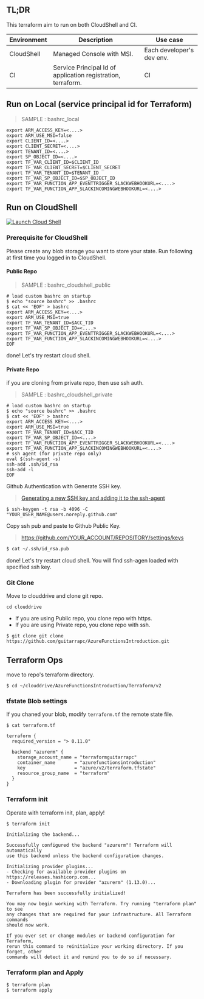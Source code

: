 ## TL;DR

This terraform aim to run on both CloudShell and CI.

Environment | Description | Use case
---- | ---- | ----
CloudShell | Managed Console with MSI. | Each developer's dev env.
CI | Service Principal Id of application registration, terraform. | CI

## Run on Local (service principal id for Terraform)

> SAMPLE : bashrc_local

```bashrc
export ARM_ACCESS_KEY=<....>
export ARM_USE_MSI=false
export CLIENT_ID=<....>
export CLIENT_SECRET=<....>
export TENANT_ID=<....>
export SP_OBJECT_ID=<....>
export TF_VAR_CLIENT_ID=$CLIENT_ID
export TF_VAR_CLIENT_SECRET=$CLIENT_SECRET
export TF_VAR_TENANT_ID=$TENANT_ID
export TF_VAR_SP_OBJECT_ID=$SP_OBJECT_ID
export TF_VAR_FUNCTION_APP_EVENTTRIGGER_SLACKWEBHOOKURL=<....>
export TF_VAR_FUNCTION_APP_SLACKINCOMINGWEBHOOKURL=<....>
```

## Run on CloudShell


[![Launch Cloud Shell](https://shell.azure.com/images/launchcloudshell.png "Launch Cloud Shell")](https://shell.azure.com)

### Prerequisite for CloudShell

Please create any blob storage you want to store your state.
Run following at first time you logged in to CloudShell.

#### Public Repo

> SAMPLE : bashrc_cloudshell_public

```bashrc
# load custom bashrc on startup
$ echo "source bashrc" >> .bashrc
$ cat << 'EOF' > bashrc
export ARM_ACCESS_KEY=<....>
export ARM_USE_MSI=true
export TF_VAR_TENANT_ID=$ACC_TID
export TF_VAR_SP_OBJECT_ID=<....>
export TF_VAR_FUNCTION_APP_EVENTTRIGGER_SLACKWEBHOOKURL=<....>
export TF_VAR_FUNCTION_APP_SLACKINCOMINGWEBHOOKURL=<....>
EOF
```

done! Let's try restart cloud shell.

#### Private Repo

if you are cloning from private repo, then use ssh auth.

> SAMPLE : bashrc_cloudshell_private

```bashrc
# load custom bashrc on startup
$ echo "source bashrc" >> .bashrc
$ cat << 'EOF' > bashrc
export ARM_ACCESS_KEY=<....>
export ARM_USE_MSI=true
export TF_VAR_TENANT_ID=$ACC_TID
export TF_VAR_SP_OBJECT_ID=<....>
export TF_VAR_FUNCTION_APP_EVENTTRIGGER_SLACKWEBHOOKURL=<....>
export TF_VAR_FUNCTION_APP_SLACKINCOMINGWEBHOOKURL=<....>
# ssh agent (for private repo only)
eval $(ssh-agent -s)
ssh-add .ssh/id_rsa
ssh-add -l
EOF
```

Github Authentication with Generate SSH key.

> [Generating a new SSH key and adding it to the ssh-agent](https://help.github.com/articles/generating-a-new-ssh-key-and-adding-it-to-the-ssh-agent/
)

```shell
$ ssh-keygen -t rsa -b 4096 -C "YOUR_USER_NAME@users.noreply.github.com"
```

Copy ssh pub and paste to Github Public Key.

> https://github.com/YOUR_ACCOUNT/REPOSITORY/settings/keys

```bash
$ cat ~/.ssh/id_rsa.pub
```

done! Let's try restart cloud shell.
You will find ssh-agen loaded with specified ssh key.

### Git Clone

Move to clouddrive and clone git repo.

```shell
cd clouddrive
```

* If you are using Public repo, you clone repo with https.
* If you are using Private repo, you clone repo with ssh.

```shell
$ git clone git clone https://github.com/guitarrapc/AzureFunctionsIntroduction.git
```

## Terraform Ops


move to repo's terraform directory.

```shell
$ cd ~/clouddrive/AzureFunctionsIntroduction/Terraform/v2
```

### tfstate Blob settings

If you chaned your blob, modify `terraform.tf` the remote state file.

```shell
$ cat terraform.tf

terraform {
  required_version = "> 0.11.0"

  backend "azurerm" {
    storage_account_name = "terraformguitarrapc"
    container_name       = "azurefunctionsintroduction"
    key                  = "azure/v2/terraform.tfstate"
    resource_group_name  = "terraform"
  }
}
```

### Terraform init

Operate with terraform init, plan, apply!

```shell
$ terraform init

Initializing the backend...

Successfully configured the backend "azurerm"! Terraform will automatically
use this backend unless the backend configuration changes.

Initializing provider plugins...
- Checking for available provider plugins on https://releases.hashicorp.com...
- Downloading plugin for provider "azurerm" (1.13.0)...

Terraform has been successfully initialized!

You may now begin working with Terraform. Try running "terraform plan" to see
any changes that are required for your infrastructure. All Terraform commands
should now work.

If you ever set or change modules or backend configuration for Terraform,
rerun this command to reinitialize your working directory. If you forget, other
commands will detect it and remind you to do so if necessary.
```


### Terraform plan and Apply

```shell
$ terraform plan
$ terraform apply
```